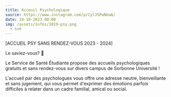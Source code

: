 ```yaml
---
title: Acceuil Psychologique
source: https://www.instagram.com/p/CylJSPwNUaA/
date: 19-10-2023 00:00
img: /assets/infos/1019-psy.png
  - sse
---
```


[ACCUEIL PSY SANS RENDEZ-VOUS 2023 - 2024]

Le saviez-vous? 🤔

Le Service de Santé Étudiante propose des accueils psychologiques gratuits et sans rendez-vous sur divers campus de Sorbonne Université !

L'accueil par des psychologues vous offre une adresse neutre, bienveillante et sans jugement, qui vous permet d'exprimer des émotions parfois difficiles à relater dans un cadre familial, amical ou social.